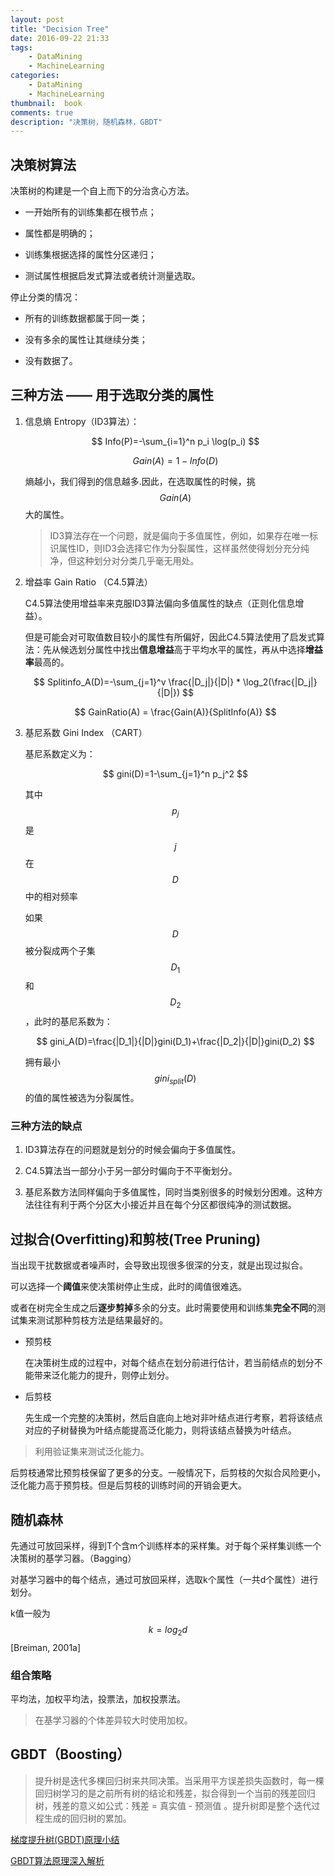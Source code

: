 ```yaml
---
layout: post
title: "Decision Tree"
date: 2016-09-22 21:33
tags: 
    - DataMining
    - MachineLearning
categories: 
    - DataMining
    - MachineLearning
thumbnail:  book
comments: true
description: "决策树，随机森林，GBDT"
---
```


## 决策树算法

决策树的构建是一个自上而下的分治贪心方法。

- 一开始所有的训练集都在根节点；

- 属性都是明确的；

- 训练集根据选择的属性分区递归；

- 测试属性根据启发式算法或者统计测量选取。

停止分类的情况：

- 所有的训练数据都属于同一类；

- 没有多余的属性让其继续分类；

- 没有数据了。

## 三种方法 —— 用于选取分类的属性

1. 信息熵 Entropy（ID3算法）：

    $$ Info(P)=-\sum_{i=1}^n p_i \log(p_i) $$

    $$ Gain(A) = 1-Info(D) $$

    熵越小，我们得到的信息越多.因此，在选取属性的时候，挑$$ Gain(A) $$大的属性。

    > ID3算法存在一个问题，就是偏向于多值属性，例如，如果存在唯一标识属性ID，则ID3会选择它作为分裂属性，这样虽然使得划分充分纯净，但这种划分对分类几乎毫无用处。

2. 增益率 Gain Ratio （C4.5算法）

    C4.5算法使用增益率来克服ID3算法偏向多值属性的缺点（正则化信息增益）。

    但是可能会对可取值数目较小的属性有所偏好，因此C4.5算法使用了启发式算法：先从候选划分属性中找出**信息增益**高于平均水平的属性，再从中选择**增益率**最高的。

    $$ Splitinfo_A(D)=-\sum_{j=1}^v \frac{|D_j|}{|D|} * \log_2(\frac{|D_j|}{|D|}) $$

    $$ GainRatio(A) = \frac{Gain(A)}{SplitInfo(A)} $$

3. 基尼系数 Gini Index （CART）

    基尼系数定义为：

    $$ gini(D)=1-\sum_{j=1}^n p_j^2 $$

    其中$$p_j$$是$$j$$在$$D$$中的相对频率

    如果$$D$$被分裂成两个子集$$D_1$$和$$D_2$$，此时的基尼系数为：

    $$ gini_A(D)=\frac{|D_1|}{|D|}gini(D_1)+\frac{|D_2|}{|D|}gini(D_2) $$

    拥有最小$$gini_{split}(D)$$的值的属性被选为分裂属性。

### 三种方法的缺点

1. ID3算法存在的问题就是划分的时候会偏向于多值属性。

2. C4.5算法当一部分小于另一部分时偏向于不平衡划分。

3. 基尼系数方法同样偏向于多值属性，同时当类别很多的时候划分困难。这种方法往往有利于两个分区大小接近并且在每个分区都很纯净的测试数据。

## 过拟合(Overfitting)和剪枝(Tree Pruning)

当出现干扰数据或者噪声时，会导致出现很多很深的分支，就是出现过拟合。

可以选择一个**阈值**来使决策树停止生成，此时的阈值很难选。

或者在树完全生成之后**逐步剪掉**多余的分支。此时需要使用和训练集**完全不同**的测试集来测试那种剪枝方法是结果最好的。

- 预剪枝

    在决策树生成的过程中，对每个结点在划分前进行估计，若当前结点的划分不能带来泛化能力的提升，则停止划分。

- 后剪枝

    先生成一个完整的决策树，然后自底向上地对非叶结点进行考察，若将该结点对应的子树替换为叶结点能提高泛化能力，则将该结点替换为叶结点。

> 利用验证集来测试泛化能力。

后剪枝通常比预剪枝保留了更多的分支。一般情况下，后剪枝的欠拟合风险更小，泛化能力高于预剪枝。但是后剪枝的训练时间的开销会更大。

## 随机森林

先通过可放回采样，得到T个含m个训练样本的采样集。对于每个采样集训练一个决策树的基学习器。（Bagging）

对基学习器中的每个结点，通过可放回采样，选取k个属性（一共d个属性）进行划分。

k值一般为$$k=log_2 d$$ [Breiman, 2001a]

### 组合策略

平均法，加权平均法，投票法，加权投票法。

> 在基学习器的个体差异较大时使用加权。

## GBDT（Boosting）

> 提升树是迭代多棵回归树来共同决策。当采用平方误差损失函数时，每一棵回归树学习的是之前所有树的结论和残差，拟合得到一个当前的残差回归树，残差的意义如公式：残差 = 真实值 - 预测值 。提升树即是整个迭代过程生成的回归树的累加。

[梯度提升树(GBDT)原理小结](http://www.cnblogs.com/pinard/p/6140514.html)

[GBDT算法原理深入解析](https://www.zybuluo.com/yxd/note/611571)
